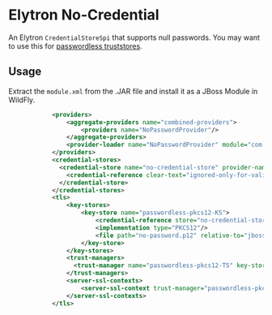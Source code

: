 Elytron No-Credential
=====================

An Elytron `CredentialStoreSpi` that supports null passwords. You may want to use this for [passwordless truststores](https://bugs.openjdk.org/browse/JDK-8274862).

Usage
-----

Extract the `module.xml` from the .JAR file and install it as a JBoss Module in WildFly.


```xml
            <providers>
                <aggregate-providers name="combined-providers">
                    <providers name="NoPasswordProvider"/>
                </aggregate-providers>
                <provider-loader name="NoPasswordProvider" module="com.github.marschall.nocredential"/>
            </providers>
            <credential-stores>
              <credential-store name="no-credential-store" provider-name="NoPasswordProvider" modifiable="false" type="no-password">
                <credential-reference clear-text="ignored-only-for-validity"/>
              </credential-store>
            </credential-stores>
            <tls>
                <key-stores>
                    <key-store name="passwordless-pkcs12-KS">
                        <credential-reference store="no-credential-store" alias="ignored-alias"/>
                        <implementation type="PKCS12"/>
                        <file path="no-password.p12" relative-to="jboss.server.config.dir" required="true"/>
                    </key-store>
                </key-stores>
                <trust-managers>
                  <trust-manager name="passwordless-pkcs12-TS" key-store="passwordless-pkcs12-KS"/>
                </trust-managers>
                <server-ssl-contexts>
                    <server-ssl-context trust-manager="passwordless-pkcs12-TS"/>
                </server-ssl-contexts>
            </tls>
```
